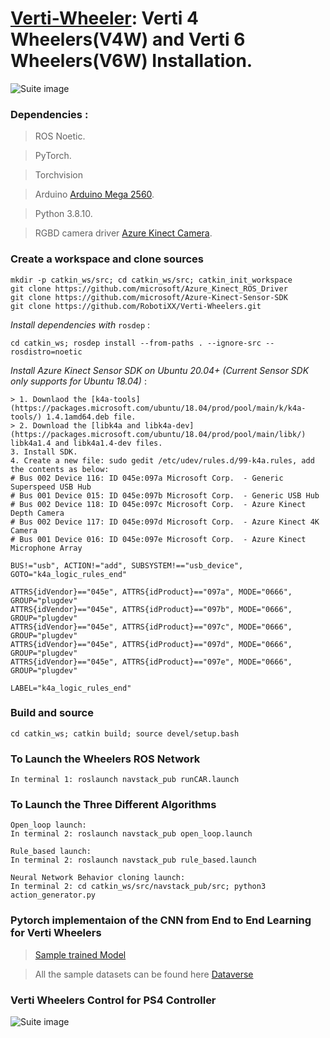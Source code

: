 # [Verti-Wheeler](https://cs.gmu.edu/~xiao/Research/Verti-Wheelers/): Verti 4 Wheelers(V4W) and Verti 6 Wheelers(V6W) Installation.

![Suite image](https://github.com/RobotiXX/Verti-Wheelers/blob/main/Verti%20Wheelers.jpg)

### Dependencies :

> ROS Noetic.

> PyTorch.

> Torchvision

> Arduino [Arduino Mega 2560](https://docs.arduino.cc/software/ide-v1/tutorials/Linux).

> Python 3.8.10.

> RGBD camera driver [Azure Kinect Camera](https://github.com/microsoft/Azure_Kinect_ROS_Driver).

### Create a workspace and clone sources

```
mkdir -p catkin_ws/src; cd catkin_ws/src; catkin_init_workspace
git clone https://github.com/microsoft/Azure_Kinect_ROS_Driver
git clone https://github.com/microsoft/Azure-Kinect-Sensor-SDK
git clone https://github.com/RobotiXX/Verti-Wheelers.git
```

*Install dependencies with* `rosdep` : 
```
cd catkin_ws; rosdep install --from-paths . --ignore-src --rosdistro=noetic
```

*Install Azure Kinect Sensor SDK on Ubuntu 20.04+ (Current Sensor SDK only supports for Ubuntu 18.04)* :
```
> 1. Downlaod the [k4a-tools](https://packages.microsoft.com/ubuntu/18.04/prod/pool/main/k/k4a-tools/) 1.4.1amd64.deb file.
> 2. Download the [libk4a and libk4a-dev](https://packages.microsoft.com/ubuntu/18.04/prod/pool/main/libk/) libk4a1.4 and libk4a1.4-dev files.
3. Install SDK.
4. Create a new file: sudo gedit /etc/udev/rules.d/99-k4a.rules, add the contents as below:
# Bus 002 Device 116: ID 045e:097a Microsoft Corp.  - Generic Superspeed USB Hub
# Bus 001 Device 015: ID 045e:097b Microsoft Corp.  - Generic USB Hub
# Bus 002 Device 118: ID 045e:097c Microsoft Corp.  - Azure Kinect Depth Camera
# Bus 002 Device 117: ID 045e:097d Microsoft Corp.  - Azure Kinect 4K Camera
# Bus 001 Device 016: ID 045e:097e Microsoft Corp.  - Azure Kinect Microphone Array

BUS!="usb", ACTION!="add", SUBSYSTEM!=="usb_device", GOTO="k4a_logic_rules_end"

ATTRS{idVendor}=="045e", ATTRS{idProduct}=="097a", MODE="0666", GROUP="plugdev"
ATTRS{idVendor}=="045e", ATTRS{idProduct}=="097b", MODE="0666", GROUP="plugdev"
ATTRS{idVendor}=="045e", ATTRS{idProduct}=="097c", MODE="0666", GROUP="plugdev"
ATTRS{idVendor}=="045e", ATTRS{idProduct}=="097d", MODE="0666", GROUP="plugdev"
ATTRS{idVendor}=="045e", ATTRS{idProduct}=="097e", MODE="0666", GROUP="plugdev"

LABEL="k4a_logic_rules_end"
```

### Build and source

```
cd catkin_ws; catkin build; source devel/setup.bash
```
### To Launch the Wheelers ROS Network

```
In terminal 1: roslaunch navstack_pub runCAR.launch
```

### To Launch the Three Different Algorithms

```
Open_loop launch:
In terminal 2: roslaunch navstack_pub open_loop.launch

Rule_based launch:
In terminal 2: roslaunch navstack_pub rule_based.launch

Neural Network Behavior cloning launch:
In terminal 2: cd catkin_ws/src/navstack_pub/src; python3 action_generator.py
```
### Pytorch implementaion of the CNN from End to End Learning for Verti Wheelers


> [Sample trained Model](https://github.com/RobotiXX/Verti-Wheelers/blob/main/navstack_pub/src/model_big_good.pt)

> All the sample datasets can be found here [Dataverse](https://dataverse.orc.gmu.edu/dataset.xhtml?persistentId=doi:10.13021/orc2020/QSN50Q)


### Verti Wheelers Control for PS4 Controller
![Suite image](https://github.com/RobotiXX/Verti-Wheelers/blob/main/Joystick%20control.jpg)
